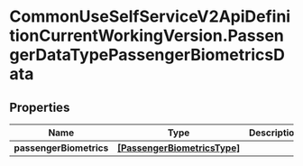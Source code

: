 # CommonUseSelfServiceV2ApiDefinitionCurrentWorkingVersion.PassengerDataTypePassengerBiometricsData

## Properties
Name | Type | Description | Notes
------------ | ------------- | ------------- | -------------
**passengerBiometrics** | [**[PassengerBiometricsType]**](PassengerBiometricsType.md) |  | 
